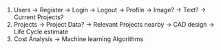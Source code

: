 1. Users
    -> Register 
    -> Login
    -> Logout
    -> Profile
        -> Image?
        -> Text?
        -> Current Projects?
2. Projects
    -> Project Data?
    -> Relevant Projects nearby 
    -> CAD design 
    -> Life Cycle estimate
3. Cost Analysis 
    -> Machine learning Algorithms    